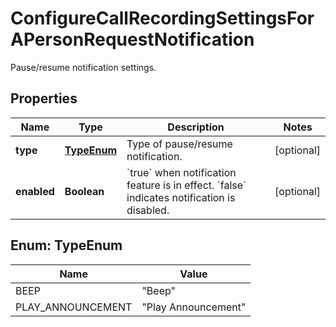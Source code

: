 <!--  Copyright 2025 Cisco Systems Inc.

Permission is hereby granted, free of charge, to any person obtaining a copy
of this software and associated documentation files (the "Software"), to deal
in the Software without restriction, including without limitation the rights
to use, copy, modify, merge, publish, distribute, sublicense, and/or sell
copies of the Software, and to permit persons to whom the Software is
furnished to do so, subject to the following conditions:

The above copyright notice and this permission notice shall be included in
all copies or substantial portions of the Software.

THE SOFTWARE IS PROVIDED "AS IS", WITHOUT WARRANTY OF ANY KIND, EXPRESS OR
IMPLIED, INCLUDING BUT NOT LIMITED TO THE WARRANTIES OF MERCHANTABILITY,
FITNESS FOR A PARTICULAR PURPOSE AND NONINFRINGEMENT. IN NO EVENT SHALL THE
AUTHORS OR COPYRIGHT HOLDERS BE LIABLE FOR ANY CLAIM, DAMAGES OR OTHER
LIABILITY, WHETHER IN AN ACTION OF CONTRACT, TORT OR OTHERWISE, ARISING FROM,
OUT OF OR IN CONNECTION WITH THE SOFTWARE OR THE USE OR OTHER DEALINGS IN
THE SOFTWARE.-->


# ConfigureCallRecordingSettingsForAPersonRequestNotification

Pause/resume notification settings.

## Properties

| Name | Type | Description | Notes |
|------------ | ------------- | ------------- | -------------|
|**type** | [**TypeEnum**](#TypeEnum) | Type of pause/resume notification. |  [optional] |
|**enabled** | **Boolean** | &#x60;true&#x60; when notification feature is in effect. &#x60;false&#x60; indicates notification is disabled. |  [optional] |



## Enum: TypeEnum

| Name | Value |
|---- | -----|
| BEEP | &quot;Beep&quot; |
| PLAY_ANNOUNCEMENT | &quot;Play Announcement&quot; |



